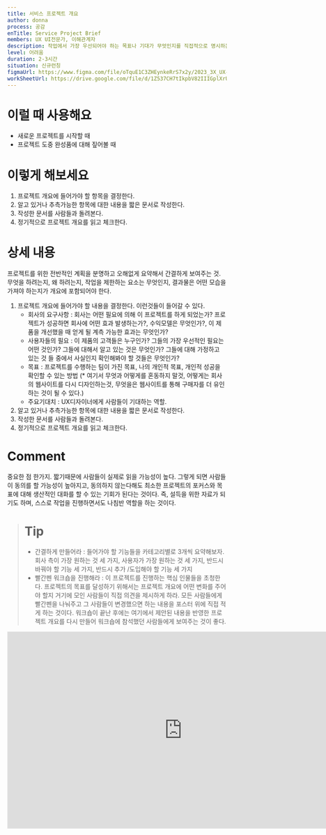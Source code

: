 ```yaml
---
title: 서비스 프로젝트 개요
author: donna
process: 공감
enTitle: Service Project Brief
members: UX UI전문가, 이해관계자
description: 작업에서 가장 우선되어야 하는 목표나 기대가 무엇인지를 직접적으로 명시하는 것
level: 어려움
duration: 2-3시간
situation: 신규런칭
figmaUrl: https://www.figma.com/file/oTquE1C3ZHEynkeRrS7x2y/2023_3X_UX-Card_WorkSheet_Ver.3?type=design&node-id=104-3682&mode=design&t=uMLYbDeXRC8639ZD-4
workSheetUrl: https://drive.google.com/file/d/1Z537CH7tIkpbV82IIIGplXrUN0zMBV92/view?usp=sharing
---
```

<!-- 프로세스별 보기: 공감, 설계, 프로토타입, 테스트 -->
<!--duration은 분단위로 숫자만 적어주세요-->
<!--level: 쉬움, 중간, 어려움-->

# 이럴 때 사용해요

- 새로운 프로젝트를 시작할 때
- 프로젝트 도중 완성품에 대해 짚어볼 때

# 이렇게 해보세요

1. 프로젝트 개요에 들어가야 할 항목을 결정한다. 
2. 알고 있거나 추측가능한 항목에 대한 내용을 짧은 문서로 작성한다. 
3. 작성한 문서를 사람들과 돌려본다.
4. 정기적으로 프로젝트 개요를 읽고 체크한다.

# 상세 내용
프로젝트를 위한 전반적인 계획을 분명하고 오해없게 요약해서 간결하게 보여주는 것. 무엇을 하려는지, 왜 하려는지, 작업을 제한하는 요소는 무엇인지, 결과물은 어떤 모습을 가져야 하는지가 개요에 포함되어야 한다.
1. 프로젝트 개요에 들어가야 할 내용을 결정한다.
이런것들이 들어갈 수 있다.
    - 회사의 요구사항 : 회사는 어떤 필요에 의해 이 프로젝트를 하게 되었는가? 프로젝트가 성공하면 회사에 어떤 효과 발생하는가?, 수익모델은 무엇인가?, 이 제품을 개선했을 때 얻게 될 계측 가능한 효과는 무엇인가?
    - 사용자들의 필요 : 이 제품의 고객들은 누구인가? 그들의 가장 우선적인 필요는 어떤 것인가? 그들에 대해서 알고 있는 것은 무엇인가? 그들에 대해 가정하고 있는 것 들 중에서 사실인지 확인해봐야 할 것들은 무엇인가?
    - 목표 : 프로젝트를 수행하는 팀이 가진 목표, 나의 개인적 목표, 개인적 성공을 확인할 수 있는 방법 (* 여기서 무엇과 어떻게를 혼동하지 말것, 어떻게는 회사의 웹사이트를 다시 디자인하는것, 무엇을은 웹사이트를 통해 구매자를 더 유인하는 것이 될 수 있다.)
    - 주요기대치 : UX디자이너에게 사람들이 기대하는 역할.
2. 알고 있거나 추측가능한 항목에 대한 내용을 짧은 문서로 작성한다.
3. 작성한 문서를 사람들과 돌려본다.
4. 정기적으로 프로젝트 개요를 읽고 체크한다.

# Comment
중요한 점 한가지.
짧기때문에 사람들이 실제로 읽을 가능성이 높다. 그렇게 되면 사람들이 동의를 할 가능성이 높아지고, 동의하지 않는다해도 최소한 프로젝트의 포커스와 목표에 대해 생산적인 대화를 할 수 있는 기회가 된다는 것이다.
즉, 설득을 위한 자료가 되기도 하며, 스스로 작업을 진행하면서도 나침반 역할을 하는 것이다.

> # Tip
> 
> - 간결하게 만들어라 : 들어가야 할 기능들을 카테고리별로 3개씩 요약해보자. 회사 측이 가장 원하는 것 세 가지, 사용자가 가장 원하는 것 세 가지, 반드시 바꿔야 할 기능 세 가지, 반드시 추가 /도입해야 할 기능 세 가지
> - 빨간펜 워크숍을 진행해라 : 이 프로젝트를 진행하는 핵심 인물들을 초청한다. 프로젝트의 목표를 달성하기 위해서는 프로젝트 개요에 어떤 변화를 주어야 할지 거기에 모인 사람들이 직접 의견을 제시하게 하라. 모든 사람들에게 빨간펜을 나눠주고 그 사람들이 변경했으면 하는 내용을 포스터 위에 직접 적게 하는 것이다. 워크숍이 끝난 후에는 여기에서 제안된 내용을 반영한 프로젝트 개요를 다시 만들어 워크숍에 참석했던 사람들에게 보여주는 것이 좋다.

<iframe style="border: 1px solid rgba(0, 0, 0, 0.1);" width="800" height="450" src="https://www.figma.com/embed?embed_host=share&url=https%3A%2F%2Fwww.figma.com%2Ffile%2FoTquE1C3ZHEynkeRrS7x2y%2F2023_3X_UX-Card_WorkSheet_Ver.3%3Ftype%3Ddesign%26node-id%3D104%253A3683%26mode%3Ddesign%26t%3DuMLYbDeXRC8639ZD-1" allowfullscreen></iframe>
